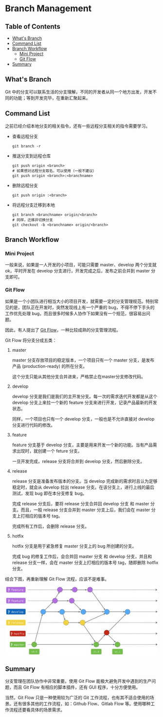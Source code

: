 <!-- omit in toc -->
# Branch Management

<!-- omit in toc -->
## Table of Contents

- [What's Branch](#whats-branch)
- [Command List](#command-list)
- [Branch Workflow](#branch-workflow)
  - [Mini Project](#mini-project)
  - [Git Flow](#git-flow)
- [Summary](#summary)

## What's Branch

Git 中的分支可以联系生活的分支理解，不同的开发者从同一个地方出发，开发不同的功能；等到开发完毕，在重新汇聚起来。

## Command List

之前已经介绍本地分支的相关指令，还有一些远程分支相关的指令需要学习。

- 查看远程分支

    ```shell
    git branch -r
    ```

- 推送分支到远程仓库

    ```shell
    git push origin <branch>
    # 如果想对远程分支取名，可以使用（一般不建议）
    git push origin <branch>:<branchname>
    ```

- 删除远程分支

    ```shell
    git push origin :<branch>
    ```

- 将远程分支迁移到本地

    ```shell
    git branch <branchname> origin/<branch>
    # 同样，迁移并切换分支
    git checkout -b <branchname> origin/<branch>
    ```

## Branch Workflow

### Mini Project

一般来说，如果是一人开发的小项目，可能只需要 master、develop 两个分支就 ok，平时开发在 develop 分支进行，开发完成之后，发布之前合并到 master 分支即可。

### Git Flow

如果是一个小团队进行相当大小的项目开发，就需要一定的分支管理规范。特别常见的是，团队正在开发时，突然发现线上有一个严重的 bug，不得不停下手头的工作优先处理 bug，而且很多时候多人协作下如果没有一个规范，很容易出问题。

因此，有人提出了 [Git Flow][1]，一种比较成熟的分支管理流程。

Git Flow 将分支分成五类：

1. master

    master 分支存放项目的稳定版本，一个项目只有一个 master 分支，是发布产品 (production-ready) 的所在分支。

    这个分支只能从其他分支合并进来，严格禁止在master分支修改代码。

2. develop

    develop 分支是我们是我们的主开发分支。每一次的需求迭代开发都是从这个 develop 分支上来拉一个新的 feature 分支来进行开发，记录产品最新的开发状态。

    同样，一个项目也只有一个 develop 分支，一般也是不允许直接对 develop 分支进行代码的修改。

3. feature

    feature 分支基于 develop 分支，主要是用来开发一个新的功能。当有产品需求出现时，就创建一个 feture 分支。

    一旦开发完成，release 分支将合并到 develop 分支，然后删除分支。

4. release

    release 分支是准备发布版本的分支。当 develop 完成新的需求时且认为足够稳定时，就会从 develop 拉出 release 分支。在该分支上，进行上线的最后测试，发现 bug 即在本分支修复 bug。

    完成 release 分支后，要将 release 分支合并回 develop 分支 和 master 分支。而且，一般 release 分支合并到 master 分支上后，我们会在 master 分支上打相应的版本号 tag。

    完成所有工作后，会删除 release 分支。

5. hotfix

    hotfix 分支是用于紧急修复 master 分支上的 bug 所创建的分支。

    完成 bug 的修复工作后，会合并回 master 分支 和 develop 分支，并且和 release 分支一样，会在 master 分支上打相应的版本号 tag，随即删除 hotfix 分支。

结合下图，再重新理解 Git Flow 流程，应该不是难事。

![git flow](/images/git-flow.jpg)

## Summary

分支管理在团队协作中非常重要。使用 Git Flow 能极大避免开发中遇到的生产问题，而且 Git Flow 有相应的脚本插件，还有 GUI 程序，十分方便使用。

当然，Git Flow 只是一种使用较为广泛的 Git 工作流程，也有其不适合使用的场景。还有很多其他的工作流程，如：Github Flow、Gitlab Flow 等。使用哪种工作流程还要看具体的场景需求。

[1]: https://github.com/nvie/gitflow
